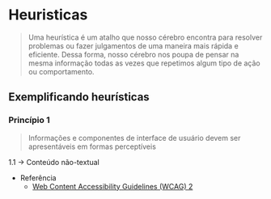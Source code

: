 # Heuristicas

> Uma heurística é um atalho que nosso cérebro encontra para resolver problemas ou fazer julgamentos de uma maneira mais rápida e eficiente. Dessa forma, nosso cérebro nos poupa de pensar na mesma informação todas as vezes que repetimos algum tipo de ação ou comportamento.

## Exemplificando heurísticas

### Princípio 1
> Informações e componentes de interface de usuário devem ser apresentáveis em formas perceptíveis

1.1 → Conteúdo não-textual

- Referência
  - [Web Content Accessibility Guidelines (WCAG) 2](https://www.w3.org/WAI/WCAG21/quickref/#principle1)
